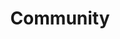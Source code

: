 ---
layout: community
title: Community
description: Join the open source Haystack community.
header: dark
footer: dark
aliases: [/community/join]

# Hero
hero:
  headline: Join the Haystack Community
  text: Haystack is fully open source. Our community is made up of AI Engineers, NLP researchers, data scientists, enthusiasts and people who are interested in building with LLMs. Join us!

  # Discord / newsletter
  community:
    - title: Join our community
      icon: /images/icons/discord.svg
      buttons:
        - buttonText: Join Discord
          url: https://discord.com/invite/xYvH6drSmA

    - title: Share Your Haystack Story
      icon: /images/icons/star.svg
      buttons:
        - buttonText: Submit
          color: yellow
          url: https://forms.gle/f3HrtBkgHcKYS4AB8

    # - title: Subscribe to Haystack Updates
    #   icon: /images/icons/email.svg
    #   buttons:
    #     - buttonText: Join Discord
    #       url: https://landing.deepset.ai/haystack-community-updates
  
  # Social links
  socials:

    - title: Github
      url: https://github.com/deepset-ai/haystack
      icon: /images/icons/github.svg

    - title: Hugging Face
      url: https://huggingface.co/deepset
      icon: /images/icons/hugging-face.png

    - title: Twitter
      url: https://twitter.com/haystack_ai
      icon: /images/icons/twitter.svg

    - title: LinkedIn
      url: https://www.linkedin.com/company/deepset-ai
      icon: /images/icons/linkedin.svg

    - title: Youtube
      url: https://www.youtube.com/@haystack_ai
      icon: /images/icons/youtube.svg

  # Most active / new contributors
  # communityText: Most Active Community Members
  contributorsText: New Contributors on GitHub

  # Github section enabled/disabled
  github:
    title: Start exploring Haystack!
    buttons:
      - buttonText: Check on Github
        url: https://github.com/deepset-ai/haystack
    icon: /images/icons/github.svg
    contributors:
      title: Most active contributors

# Upcoming events
# eventsSection:
#   anchor: events
#   title: Upcoming Events
#   events:
#     - title: >
#         Securing LLMs: How to detect prompt injections
#       description: > 
#         During this webinar, we will provide a detailed walkthrough on how we curated a dataset and trained a classifier that serves to detect prompt injections, using data augmentation techniques including translations and adversarial examples. Then, we will discuss how you can integrate this model into your AI system to improve its security.
#       date: "2023-07-25"
#       time: "17:00 CET"
#       location: Zoom
#       image: /images/webinar-prompt-injection.jpg
#       url: https://hubs.li/Q01Xr4GB0
#       buttonText: Register

eventsSection:
  anchor: events
  title: Upcoming Events
  text: Join us in our upcoming in-person or online events 💙
  buttonText: See the upcoming events
  url: https://lu.ma/haystack

livestreamsSection:
  anchor: livestreams
  title: Haystack Livestreams
  text: Learn about the latest features of Haystack, new LLMs, open source tools, and different architectures for various use cases in our livestreams. 
  buttonText: Check all past livestreams
  url: https://www.youtube.com/@haystack_ai
  videos:
    - Dy-n_yC3Cto
    - QWx3OzW2Pvo
    - 3zpv4qpNy8I
    - F5VQvf5tx_g

# Open NLP Meetup section
meetupSection:
  anchor: meetup
  title: The Open NLP Meetup
  text: The Open NLP Group is more than just high-quality talks from industry and research perspectives. It’s also the place to meet other NLP enthusiasts and to discuss and share ideas on how to integrate NLP techniques into your applications. We get together every three months and we welcome people from all kinds of backgrounds to join.
  buttonText: Join the Open NLP Group
  url: https://www.meetup.com/open-nlp-meetup/
  videos:
    - XlJQkvk7hww
    - bQmd80BGGsw
---